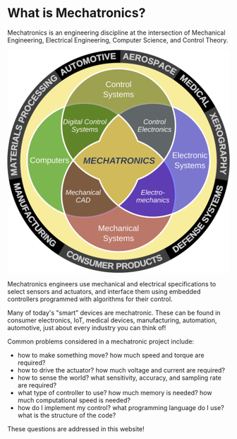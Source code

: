# What is Mechatronics?

Mechatronics is an engineering discipline at the intersection of Mechanical Engineering, Electrical Engineering, Computer Science, and Control Theory.  

![What is mechatronics](images/mechatronics.svg)

Mechatronics engineers use mechanical and electrical specifications to select sensors and actuators, and interface them using embedded controllers programmed with algorithms for their control.  

Many of today's "smart" devices are mechatronic. These can be found in consumer electronics, IoT, medical devices, manufacturing, automation, automotive, just about every industry you can think of!  

Common problems considered in a mechatronic project include:
* how to make something move? how much speed and torque are required?
* how to drive the actuator? how much voltage and current are required?
* how to sense the world? what sensitivity, accuracy, and sampling rate are required?
* what type of controller to use? how much memory is needed? how much computational speed is needed?
* how do I implement my control? what programming language do I use? what is the structure of the code?

These questions are addressed in this website!